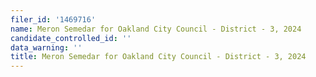 ```yaml
---
filer_id: '1469716'
name: Meron Semedar for Oakland City Council - District - 3, 2024
candidate_controlled_id: ''
data_warning: ''
title: Meron Semedar for Oakland City Council - District - 3, 2024
---
```

